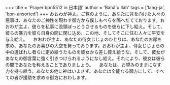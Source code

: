 +++
title = 'Prayer bpn5512 in 日本語'
author = 'Bahá'u'lláh'
tags = ['lang-ja', 'bpn-unsorted']
+++
おおわが神よ。ご覧のように、あなたに背を向けた人々の悪事は、あなたのご神性を現わす御方から僕しもべらを隔へだてております。おおわが主よ、彼らを私事に没頭ぼっとうさせるものを彼らに下し給え。そして、彼らの暴力を彼ら自身の間に閉じ込め、この地、そしてそこに住む人々に平安を与え給え。
　おおわが主よ、あなたの侍女じじょのひとりは、あなたのお顔を求め、あなたのお喜びの大空を舞っております。おおわが主よ、侍女じじょらの中の選ばれし者らに定め給うたものを彼女から差し控え給うな。そして、彼女があなたの御言葉に強く引きつけられるようになし給え。それにより、彼女は彼らの間であなたを称えることでありましょう。
　あなたは、お望みのままになす力を持ち給う。あなたの他に神はいまさず、あなたは全能なる御方にして、すべての者が援助を求める御方におわします。
